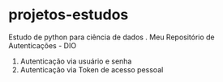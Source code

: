 # projetos-estudos
Estudo de python para ciência de dados .
Meu Repositório de Autenticações - DIO

1. Autenticação via usuário e senha 
2. Autenticação via Token de acesso pessoal 